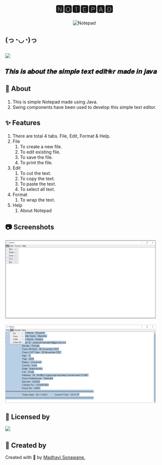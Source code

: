 <html>
  <body>
    <div align="center">
      <h1>🅽🅾🆃🅴🅿🅰🅳</h1>
      <img src="https://github.com/CODING-Enthusiast9857/Notepad-Clone/blob/main/Notepad.jpg" alt="Notepad" height=150>
    </div>
    <!--p></p-->
    <h2>(っ◔◡◔)っ <br><br>
    <img src="https://cdn.rawgit.com/sindresorhus/awesome/d7305f38d29fed78fa85652e3a63e154dd8e8829/media/badge.svg"><br>
    <br>
    𝑻𝒉𝒊𝒔 𝒊𝒔 𝒂𝒃𝒐𝒖𝒕 𝒕𝒉𝒆 𝒔𝒊𝒎𝒑𝒍𝒆 𝒕𝒆𝒙𝒕 𝒆𝒅𝒊𝒕❀𝒓 𝒎𝒂𝒅𝒆 𝒊𝒏 𝒋𝒂𝒗𝒂</h2>
    <p>
    <h2><p> &#128204; About </h2></p>
    <ol>
      <li> This is simple Notepad made using Java. </li>
      <li> Swing components have been used to develop this simple text editor. </li>
    </ol>
    </p>
    <h2><p> &#10024; Features </h2></p>
    <ol>
      <li> There are total 4 tabs. File, Edit, Format & Help. </li>
      <li> File
        <ol>
          <li> To create a new file. </li>
          <li> To edit existing file.</li>
          <li> To save the file. </li>
          <li> To print the file. </li>
        </ol>
      </li>
      <li> Edit 
        <ol>
          <li> To cut the text. </li>
          <li> To copy the text. </li>
          <li> To paste the text. </li>
          <li> To select all text. </li>
        </ol>
      </li>
      <li> Format
         <ol>
            <li> To wrap the text. </li>
         </ol>
      </li>
      <li> Help
         <ol>
            <li> About Notepad </li>
         </ol>
      </li>
    </ol>
    <h2><p> &#128247; Screenshots </h2></p>
    <div class="row">
      <img src="https://github.com/CODING-Enthusiast9857/Notepad/blob/main/Notepad.png" alt="Notepad" height=250 width=480>
      &nbsp;&nbsp;&nbsp;&nbsp;&nbsp;&nbsp;&nbsp;&nbsp;
      <img src="https://github.com/CODING-Enthusiast9857/Notepad/blob/main/Notepad1.png" alt="Notepad" height=250 width=480>
    </div>
    <h2>📝 Licensed by </h2>
    <img src="https://img.shields.io/github/license/payloadbox/xss-payload-list">
    <h2>&#128105; Created by </h2>
    <p>Created with &#129293; by 
      <a href="https://github.com/CODING-Enthusiast9857" target="_blank">Madhavi Sonawane.</a>
    </p>
  </body>
</html>
